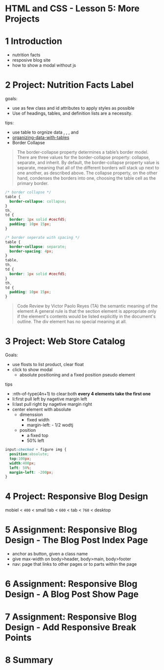 HTML and CSS - Lesson 5: More Projects
==================================================

# 1	Introduction
- nutrition facts
- resposive blog site
- how to show a modal without js

# 2	Project: Nutrition Facts Label

goals:
- use as few class and id attributes to apply styles as possible
- Use of headings, tables, and definition lists are a necessity.

tips:
- use table to orgnize data <caption>, <thead>, <tbody>, and <tfoot>
- [organizing-data-with-tables](http://learn.shayhowe.com/html-css/organizing-data-with-tables/)
- Border Collapse

> The border-collapse property determines a table’s border model. There are three values for the border-collapse property: collapse, separate, and inherit. By default, the border-collapse property value is separate, meaning that all of the different borders will stack up next to one another, as described above. The collapse property, on the other hand, condenses the borders into one, choosing the table cell as the primary border.

```css
/* border collapse */
table {
  border-collapse: collapse;
}
th,
td {
  border: 1px solid #cecfd5;
  padding: 10px 15px;
}

/* border seperate with spacing */
table {
  border-collapse: separate;
  border-spacing: 4px;
}
table,
th,
td {
  border: 1px solid #cecfd5;
}
th,
td {
  padding: 10px 15px;
}
```

> Code Review by Victor Paolo Reyes (TA)
> the semantic meaning of the element
> A general rule is that the section element is appropriate only if the element's contents would be listed explicitly in the document's outline.
> The div element has no special meaning at all.


# 3	Project: Web Store Catalog


Goals:
- use flosts to list product, clear float
- click to show modal 
  - absolute positioning and a fixed position pseudo element

tips 
- :nth-of-type(4n+1) to clear:both **every 4 elements take the first one**
- li:first pull left by nagetive margin left
- li:last pull right by nagetive margin right
- center element with absolute
  - dimenssion  
    + fixed width
    + margin-left: - 1/2 wodtj
  - position
    + a fixed top
    + 50% left

```css
input:checked + figure img {
  position:absolute;
  top:100px;
  width:400px; 
  left: 50%;
  margin-left: -200px;
}

```

# 4	Project: Responsive Blog Design

mobiel < `400` < small tab < `600` < tab < `760` < desktop

# 5	Assignment: Responsive Blog Design - The Blog Post Index Page
- anchor as button, given a class name
- give max-width on body>header, body>main, body>footer
- nav: page that links to other pages or to parts within the page

# 6	Assignment: Responsive Blog Design - A Blog Post Show Page
# 7	Assignment: Responsive Blog Design - Add Responsive Break Points


# 8	Summary